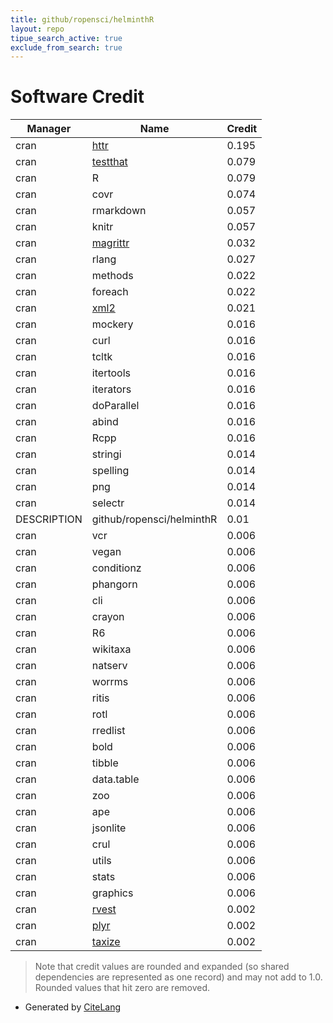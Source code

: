 ```yaml
---
title: github/ropensci/helminthR
layout: repo
tipue_search_active: true
exclude_from_search: true
---
```

# Software Credit

|Manager|Name|Credit|
|-------|----|------|
|cran|[httr](https://httr.r-lib.org/)|0.195|
|cran|[testthat](https://testthat.r-lib.org)|0.079|
|cran|R|0.079|
|cran|covr|0.074|
|cran|rmarkdown|0.057|
|cran|knitr|0.057|
|cran|[magrittr](https://magrittr.tidyverse.org)|0.032|
|cran|rlang|0.027|
|cran|methods|0.022|
|cran|foreach|0.022|
|cran|[xml2](https://xml2.r-lib.org/)|0.021|
|cran|mockery|0.016|
|cran|curl|0.016|
|cran|tcltk|0.016|
|cran|itertools|0.016|
|cran|iterators|0.016|
|cran|doParallel|0.016|
|cran|abind|0.016|
|cran|Rcpp|0.016|
|cran|stringi|0.014|
|cran|spelling|0.014|
|cran|png|0.014|
|cran|selectr|0.014|
|DESCRIPTION|github/ropensci/helminthR|0.01|
|cran|vcr|0.006|
|cran|vegan|0.006|
|cran|conditionz|0.006|
|cran|phangorn|0.006|
|cran|cli|0.006|
|cran|crayon|0.006|
|cran|R6|0.006|
|cran|wikitaxa|0.006|
|cran|natserv|0.006|
|cran|worrms|0.006|
|cran|ritis|0.006|
|cran|rotl|0.006|
|cran|rredlist|0.006|
|cran|bold|0.006|
|cran|tibble|0.006|
|cran|data.table|0.006|
|cran|zoo|0.006|
|cran|ape|0.006|
|cran|jsonlite|0.006|
|cran|crul|0.006|
|cran|utils|0.006|
|cran|stats|0.006|
|cran|graphics|0.006|
|cran|[rvest](http://rvest.tidyverse.org/)|0.002|
|cran|[plyr](http://had.co.nz/plyr)|0.002|
|cran|[taxize](https://docs.ropensci.org/taxize/ (website))|0.002|


> Note that credit values are rounded and expanded (so shared dependencies are represented as one record) and may not add to 1.0. Rounded values that hit zero are removed.


- Generated by [CiteLang](https://github.com/vsoch/citelang)

